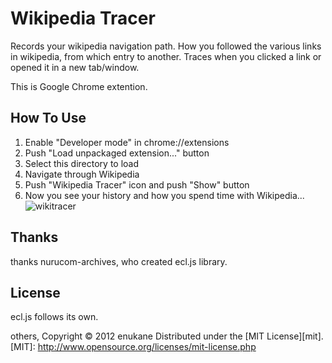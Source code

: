 Wikipedia Tracer
===========================
Records your wikipedia navigation path.
How you followed the various links in wikipedia, from which entry to another.
Traces when you clicked a link or opened it in a new tab/window.

This is Google Chrome extention.

How To Use
-----
1. Enable "Developer mode" in chrome://extensions
2. Push "Load unpackaged extension..." button
3. Select this directory to load
4. Navigate through Wikipedia
5. Push "Wikipedia Tracer" icon and push "Show" button
6. Now you see your history and how you spend time with Wikipedia...
![wikitracer](http://www.btnq.org/wikitracer.png)

Thanks
-----
thanks nurucom-archives, who created ecl.js library.

License
-----
ecl.js follows its own.

others,
Copyright &copy; 2012 enukane
Distributed under the [MIT License][mit].
[MIT]: http://www.opensource.org/licenses/mit-license.php
